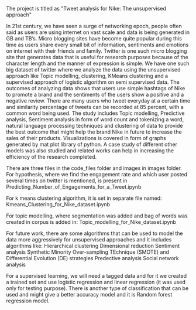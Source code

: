 The project is titled as "Tweet analysis for Nike: The unsupervised approach"

In 21st century, we have seen a surge of networking epoch, people often said as users are using internet on vast scale and data is being generated in GB and TB’s. 
Micro blogging sites have become quite popular during this time as users share every small bit of information, sentiments and emotions on internet with their friends and family. 
Twitter is one such micro blogging site that generates data that is useful for research purposes because of the character length and the manner of expression is simple. 
We have one such big dataset of twitter where we analyze the data using the unsupervised approach like Topic modelling, clustering, KMeans clustering and a supervised approach of logistic algorithm on semi supervised data. 
The outcomes of analyzing data shows that users use simple hashtags of Nike to promote a brand and the sentiments of the users show a positive and a negative review. 
There are many users who tweet everyday at a certain time and similarity percentage of tweets can be recorded at 85 percent, with a common word being used. 
The study includes Topic modelling, Predictive analysis, Sentiment analysis in form of word count and tokenizing a word, natural language processing techniques and clustering of data to provide the best outcome that might help the brand Nike in future to increase the sales of their products. Visualizations is covered in form of graphs generated by mat plot library of python. 
A case study of different other models was also studied and related works can help in increasing the efficiency of the research completed. 

There are three files in the code_files folder and images in images folder. 
For hypothesis, where we find the engagement rate and which user posted several times on twitter is mentioned, is present in
Predicting_Number_of_Engagements_for_a_Tweet.ipynb

For k means clustering algorithm, it is set in separate file named:
Kmeans_Clustering_for_Nike_dataset.ipynb

For topic modelling, where segmentation was added and bag of words was created in corpus is added in:
Topic_modelling_for_Nike_dataset.ipynb

For future work, there are some algorithms that can be used to model the data more aggressively for unsupervised approaches and it includes algorithms like:
Hierarchical clustering 
Dimensional reduction
Sentiment analysis 
Synthetic Minority Over-sampling TEchnique (SMOTE) and Differential Evolution (DE) strategies
Predective analysis
Social network analysis


For a supervised learning, we will need a tagged data and for it we created a trained set  and use logistic regression and linear regression (it was used only for testing purpose). There is another type of classification that can be used and might give a better accuracy model and it is Random forest regression model.
